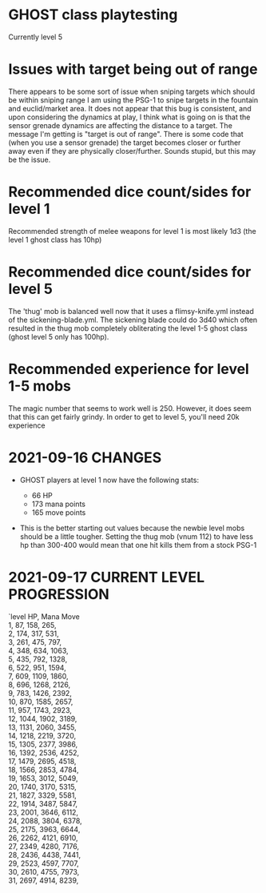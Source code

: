 # GHOST class playtesting
Currently level 5

# Issues with target being out of range
There appears to be some sort of issue when sniping targets which should be within sniping range
I am using the PSG-1 to snipe targets in the fountain and euclid/market area. It does not appear
that this bug is consistent, and upon considering the dynamics at play, I think what is going
on is that the sensor grenade dynamics are affecting the distance to a target. The message I'm getting
is "target is out of range". There is some code that (when you use a sensor grenade) the target
becomes closer or further away even if they are physically closer/further. Sounds stupid, but this
may be the issue.


# Recommended dice count/sides for level 1
Recommended strength of melee weapons for level 1 is most likely 1d3 (the level 1 ghost class has 10hp)

# Recommended dice count/sides for level 5
The 'thug' mob is balanced well now that it uses a flimsy-knife.yml instead of the sickening-blade.yml.
The sickening blade could do 3d40 which often resulted in the thug mob completely obliterating the
level 1-5 ghost class (ghost level 5 only has 100hp).

# Recommended experience for level 1-5 mobs
The magic number that seems to work well is 250. However, it does seem that this can get fairly grindy.
In order to get to level 5, you'll need 20k experience


# 2021-09-16 CHANGES
- GHOST players at level 1 now have the following stats:
	- 66 HP
	- 173 mana points
	- 165 move points

- This is the better starting out values because the newbie level mobs should be a little tougher.
Setting the thug mob (vnum 112) to have less hp than 300-400 would mean that one hit kills them
from a stock PSG-1 

# 2021-09-17 CURRENT LEVEL PROGRESSION
`level 		HP,				Mana			Move	
1,				87,				158,			265,	
2,				174,			317,			531,	
3,				261,			475,			797,	
4,				348,			634,			1063,	
5,				435,			792,			1328,	
6,				522,			951,			1594,	
7,				609,			1109,			1860,	
8,				696,			1268,			2126,	
9,				783,			1426,			2392,	
10,				870,			1585,			2657,	
11,				957,			1743,			2923,	
12,				1044,			1902,			3189,	
13,				1131,			2060,			3455,	
14,				1218,			2219,			3720,	
15,				1305,			2377,			3986,	
16,				1392,			2536,			4252,	
17,				1479,			2695,			4518,	
18,				1566,			2853,			4784,	
19,				1653,			3012,			5049,	
20,				1740,			3170,			5315,	
21,				1827,			3329,			5581,	
22,				1914,			3487,			5847,	
23,				2001,			3646,			6112,	
24,				2088,			3804,			6378,	
25,				2175,			3963,			6644,	
26,				2262,			4121,			6910,	
27,				2349,			4280,			7176,	
28,				2436,			4438,			7441,	
29,				2523,			4597,			7707,	
30,				2610,			4755,			7973,	
31,				2697,			4914,			8239,	
